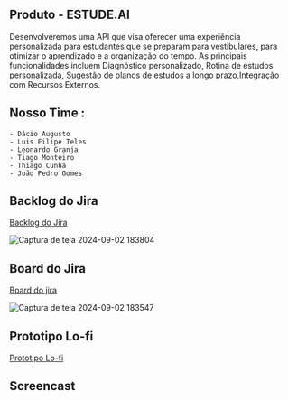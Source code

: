 ## Produto - ESTUDE.AI
Desenvolveremos uma API que visa oferecer uma experiência personalizada para estudantes que se preparam para vestibulares, para otimizar o aprendizado e a organização do tempo. As principais funcionalidades incluem Diagnóstico personalizado, Rotina de estudos personalizada, Sugestão de planos de estudos a longo prazo,Integração com Recursos Externos.

## Nosso Time :
    - Dácio Augusto
    - Luis Filipe Teles
    - Leonardo Granja
    - Tiago Monteiro
    - Thiago Cunha
    - João Pedro Gomes

## Backlog do Jira
[Backlog do Jira](https://gdcesar.atlassian.net/jira/software/projects/KAN/boards/1/backlog)

![Captura de tela 2024-09-02 183804](https://github.com/user-attachments/assets/53fd9347-705d-4671-aea6-1eda3bdcfb78)
## Board do Jira
[Board do jira](https://gdcesar.atlassian.net/jira/software/projects/KAN/boards/1)

![Captura de tela 2024-09-02 183547](https://github.com/user-attachments/assets/64c20265-5132-48cc-9cc8-3fe3281107bf)
## Prototipo Lo-fi
[Prototipo Lo-fi](https://dcio597715.invisionapp.com/freehand/Projetos---FDS-o4NOSJhnt)
## Screencast
